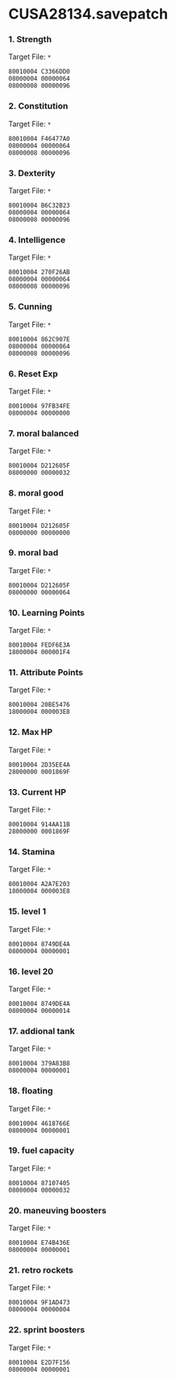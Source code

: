 # CUSA28134.savepatch

### 1. Strength

Target File: `*`

```
80010004 C3366DD0
08000004 00000064
08000008 00000096
```

### 2. Constitution

Target File: `*`

```
80010004 F46477A0
08000004 00000064
08000008 00000096
```

### 3. Dexterity

Target File: `*`

```
80010004 B6C32B23
08000004 00000064
08000008 00000096
```

### 4. Intelligence

Target File: `*`

```
80010004 270F26AB
08000004 00000064
08000008 00000096
```

### 5. Cunning

Target File: `*`

```
80010004 862C907E
08000004 00000064
08000008 00000096
```

### 6. Reset Exp

Target File: `*`

```
80010004 97FB34FE
08000004 00000000
```

### 7. moral balanced

Target File: `*`

```
80010004 D212605F
08000000 00000032
```

### 8. moral good

Target File: `*`

```
80010004 D212605F
08000000 00000000
```

### 9. moral bad

Target File: `*`

```
80010004 D212605F
08000000 00000064
```

### 10. Learning Points

Target File: `*`

```
80010004 FEDF6E3A
18000004 000001F4
```

### 11. Attribute Points

Target File: `*`

```
80010004 20BE5476
18000004 000003E8
```

### 12. Max HP

Target File: `*`

```
80010004 2D35EE4A
28000000 0001869F
```

### 13. Current HP

Target File: `*`

```
80010004 914AA11B
28000000 0001869F
```

### 14. Stamina

Target File: `*`

```
80010004 A2A7E203
18000004 000003E8
```

### 15. level 1

Target File: `*`

```
80010004 8749DE4A
08000004 00000001
```

### 16. level 20

Target File: `*`

```
80010004 8749DE4A
08000004 00000014
```

### 17. addional tank

Target File: `*`

```
80010004 379A83B8
08000004 00000001
```

### 18. floating

Target File: `*`

```
80010004 4618766E
08000004 00000001
```

### 19. fuel capacity

Target File: `*`

```
80010004 87107405
08000004 00000032
```

### 20. maneuving boosters

Target File: `*`

```
80010004 E74B436E
08000004 00000001
```

### 21. retro rockets

Target File: `*`

```
80010004 9F1AD473
08000004 00000004
```

### 22. sprint boosters

Target File: `*`

```
80010004 E2D7F156
08000004 00000001
```

